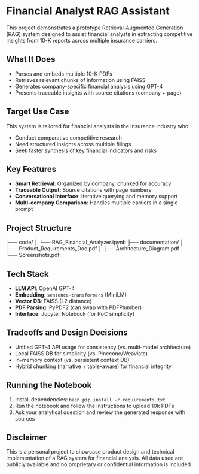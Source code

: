 # Financial Analyst RAG Assistant

This project demonstrates a prototype Retrieval-Augmented Generation (RAG) system designed to assist financial analysts in extracting competitive insights from 10-K reports across multiple insurance carriers.

## What It Does
- Parses and embeds multiple 10-K PDFs
- Retrieves relevant chunks of information using FAISS
- Generates company-specific financial analysis using GPT-4
- Presents traceable insights with source citations (company + page)

## Target Use Case
This system is tailored for financial analysts in the insurance industry who:
- Conduct comparative competitive research
- Need structured insights across multiple filings
- Seek faster synthesis of key financial indicators and risks

## Key Features

- **Smart Retrieval**: Organized by company, chunked for accuracy
- **Traceable Output**: Source citations with page numbers
- **Conversational Interface**: Iterative querying and memory support
- **Multi-company Comparison**: Handles multiple carriers in a single prompt

## Project Structure

├── code/ │ └── RAG_Financial_Analyzer.ipynb ├── documentation/ │ ├── Product_Requirements_Doc.pdf │ ├── Architecture_Diagram.pdf │ └── Screenshots.pdf

## Tech Stack

- **LLM API**: OpenAI GPT-4
- **Embedding**: `sentence-transformers` (MiniLM)
- **Vector DB**: FAISS (L2 distance)
- **PDF Parsing**: PyPDF2 (can swap with PDFPlumber)
- **Interface**: Jupyter Notebook (for PoC simplicity)

## Tradeoffs and Design Decisions

- Unified GPT-4 API usage for consistency (vs. multi-model architecture)
- Local FAISS DB for simplicity (vs. Pinecone/Weaviate)
- In-memory context (vs. persistent context DB)
- Hybrid chunking (narrative + table-aware) for financial integrity

## Running the Notebook

1. Install dependencies:
```bash pip install -r requirements.txt```
2. Run the notebook and follow the instructions to upload 10k PDFs
3. Ask your analytical question and review the generated response with sources

## Disclaimer
This is a personal project to showcase product design and technical implementation of a RAG system for financial analysis. All data used are publicly available and no proprietary or confidential information is included.
